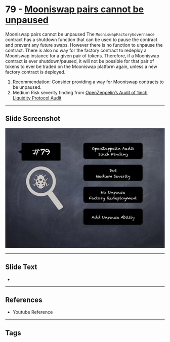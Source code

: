 
# 79 - [Mooniswap pairs cannot be unpaused](./Mooniswap%20pairs%20cannot%20be%20unpaused.md)

Mooniswap pairs cannot be unpaused The `MooniswapFactoryGovernance` contract has a shutdown function that can be used to pause the contract and prevent any future swaps. However there is no function to unpause the contract. There is also no way for the factory contract to redeploy a Mooniswap instance for a given pair of tokens. Therefore, if a Mooniswap contract is ever shutdown/paused, it will not be possible for that pair of tokens to ever be traded on the Mooniswap platform again, unless a new factory contract is deployed.


1.  Recommendation: Consider providing a way for Mooniswap contracts to be unpaused.
2.  Medium Risk severity finding from [OpenZeppelin’s Audit of 1inch Liquidity Protocol Audit](https://blog.openzeppelin.com/1inch-liquidity-protocol-audit/)


___
## Slide Screenshot
![079.png](../../images/7.%20Audit%20Findings%20101/079.png)
___
## Slide Text
- 
___
## References
- Youtube Reference
___
## Tags
